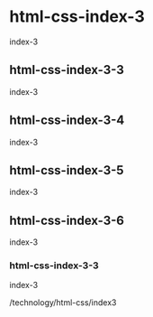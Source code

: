 # html-css-index-3
index-3
## html-css-index-3-3
index-3
## html-css-index-3-4
index-3
## html-css-index-3-5
index-3
## html-css-index-3-6
index-3
### html-css-index-3-3
index-3


/technology/html-css/index3